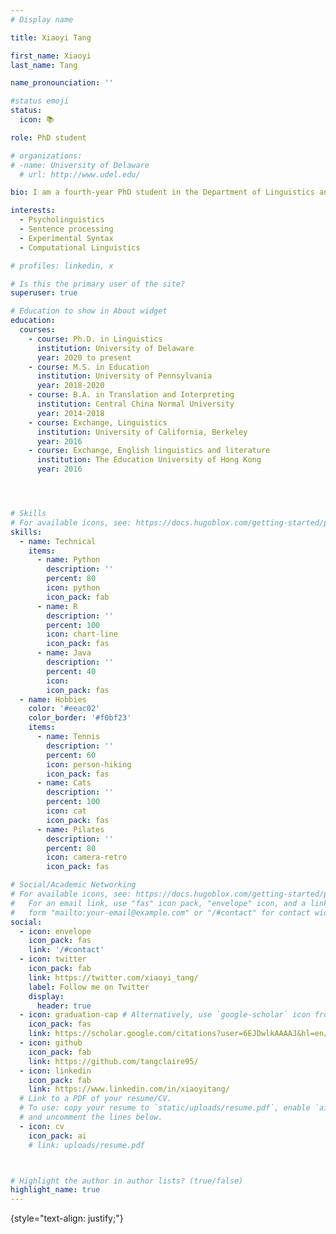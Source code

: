 ```yaml
---
# Display name

title: Xiaoyi Tang

first_name: Xiaoyi
last_name: Tang

name_pronounciation: ''

#status emoji
status:
  icon: 📚

role: PhD student 

# organizations:
# -name: University of Delaware
  # url: http://www.udel.edu/

bio: I am a fourth-year PhD student in the Department of Linguistics and Cognitive Science at University of Delaware, advised by Rebecca Tollan and Michael Wilson. Previously, I obtained my M.S. degree from the University of Pennsylvania, primarily working with Nelson Flores. I'm interested in using experimental methods to explore the cross-linguistic sentence processing. 

interests: 
  - Psycholinguistics 
  - Sentence processing
  - Experimental Syntax
  - Computational Linguistics

# profiles: linkedin, x 

# Is this the primary user of the site?
superuser: true

# Education to show in About widget
education:
  courses:
    - course: Ph.D. in Linguistics
      institution: University of Delaware
      year: 2020 to present
    - course: M.S. in Education
      institution: University of Pennsylvania
      year: 2018-2020
    - course: B.A. in Translation and Interpreting
      institution: Central China Normal University
      year: 2014-2018
    - course: Exchange, Linguistics
      institution: University of California, Berkeley
      year: 2016
    - course: Exchange, English linguistics and literature
      institution: The Education University of Hong Kong
      year: 2016




# Skills
# For available icons, see: https://docs.hugoblox.com/getting-started/page-builder/#icons
skills:
  - name: Technical
    items:
      - name: Python
        description: ''
        percent: 80
        icon: python
        icon_pack: fab
      - name: R
        description: ''
        percent: 100
        icon: chart-line
        icon_pack: fas
      - name: Java
        description: ''
        percent: 40
        icon: 
        icon_pack: fas
  - name: Hobbies
    color: '#eeac02'
    color_border: '#f0bf23'
    items:
      - name: Tennis
        description: ''
        percent: 60
        icon: person-hiking
        icon_pack: fas
      - name: Cats
        description: ''
        percent: 100
        icon: cat
        icon_pack: fas
      - name: Pilates
        description: ''
        percent: 80
        icon: camera-retro
        icon_pack: fas

# Social/Academic Networking
# For available icons, see: https://docs.hugoblox.com/getting-started/page-builder/#icons
#   For an email link, use "fas" icon pack, "envelope" icon, and a link in the
#   form "mailto:your-email@example.com" or "/#contact" for contact widget.
social:
  - icon: envelope
    icon_pack: fas
    link: '/#contact'
  - icon: twitter
    icon_pack: fab
    link: https://twitter.com/xiaoyi_tang/
    label: Follow me on Twitter
    display:
      header: true
  - icon: graduation-cap # Alternatively, use `google-scholar` icon from `ai` icon pack
    icon_pack: fas
    link: https://scholar.google.com/citations?user=6EJDwlkAAAAJ&hl=en/ 
  - icon: github
    icon_pack: fab
    link: https://github.com/tangclaire95/ 
  - icon: linkedin
    icon_pack: fab
    link: https://www.linkedin.com/in/xiaoyitang/ 
  # Link to a PDF of your resume/CV.
  # To use: copy your resume to `static/uploads/resume.pdf`, enable `ai` icons in `params.yaml`,
  # and uncomment the lines below.
  - icon: cv
    icon_pack: ai
    # link: uploads/resume.pdf



# Highlight the author in author lists? (true/false)
highlight_name: true
---
```



{style="text-align: justify;"}
